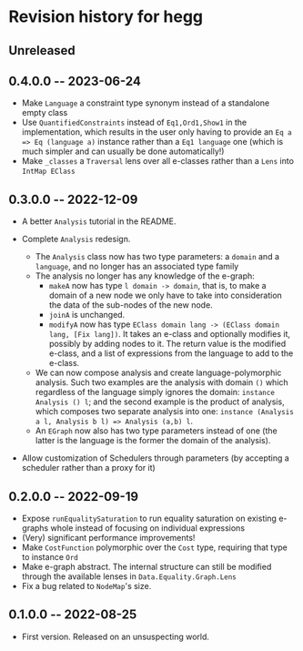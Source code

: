 # Revision history for hegg

## Unreleased

## 0.4.0.0 -- 2023-06-24

* Make `Language` a constraint type synonym instead of a standalone empty class
* Use `QuantifiedConstraints` instead of `Eq1,Ord1,Show1` in the implementation,
    which results in the user only having to provide an `Eq a => Eq (language
    a)` instance rather than a `Eq1 language` one (which is much simpler and can
    usually be done automatically!)
* Make `_classes` a `Traversal` lens over all e-classes rather than a `Lens` into `IntMap EClass`

## 0.3.0.0 -- 2022-12-09

* A better `Analysis` tutorial in the README.

* Complete `Analysis` redesign.
    * The `Analysis` class now has two type parameters: a `domain` and a
        `language`, and no longer has an associated type family
    * The analysis no longer has any knowledge of the e-graph:
        * `makeA` now has type `l domain -> domain`, that is, to make a domain
            of a new node we only have to take into consideration the data of
            the sub-nodes of the new node.
        * `joinA` is unchanged.
        * `modifyA` now has type `EClass domain lang -> (EClass domain lang,
            [Fix lang])`. It takes an e-class and optionally modifies it,
            possibly by adding nodes to it. The return value is the modified
            e-class, and a list of expressions from the language to add to the
            e-class.
    * We can now compose analysis and create language-polymorphic analysis. Such
        two examples are the analysis with domain `()` which regardless of the
        language simply ignores the domain: `instance Analysis () l`; and the
        second example is the product of analysis, which composes two separate
        analysis into one: `instance (Analysis a l, Analysis b l) => Analysis
        (a,b) l`.
    * An `EGraph` now also has two type parameters instead of one (the latter is
      the language is the former the domain of the analysis).

* Allow customization of Schedulers through parameters (by accepting a scheduler
    rather than a proxy for it)

## 0.2.0.0 -- 2022-09-19

* Expose `runEqualitySaturation` to run equality saturation on existing e-graphs
    whole instead of focusing on individual expressions
* (Very) significant performance improvements!
* Make `CostFunction` polymorphic over the `Cost` type, requiring that type
    to instance `Ord`
* Make e-graph abstract. The internal structure can still be modified through
    the available lenses in `Data.Equality.Graph.Lens`
* Fix a bug related to `NodeMap`'s size.

## 0.1.0.0 -- 2022-08-25

* First version. Released on an unsuspecting world.
